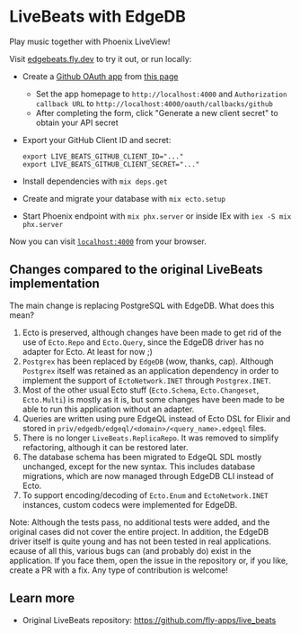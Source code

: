 # LiveBeats with EdgeDB

Play music together with Phoenix LiveView!

Visit [edgebeats.fly.dev](https://edgebeats.fly.dev) to try it out, or run locally:

  * Create a [Github OAuth app](https://docs.github.com/en/developers/apps/building-oauth-apps/creating-an-oauth-app) from [this page](https://github.com/settings/applications/new)
    - Set the app homepage to `http://localhost:4000` and `Authorization callback URL` to `http://localhost:4000/oauth/callbacks/github`
    - After completing the form, click "Generate a new client secret" to obtain your API secret
  * Export your GitHub Client ID and secret:

        export LIVE_BEATS_GITHUB_CLIENT_ID="..."
        export LIVE_BEATS_GITHUB_CLIENT_SECRET="..."

  * Install dependencies with `mix deps.get`
  * Create and migrate your database with `mix ecto.setup`
  * Start Phoenix endpoint with `mix phx.server` or inside IEx with `iex -S mix phx.server`

Now you can visit [`localhost:4000`](http://localhost:4000) from your browser.

## Changes compared to the original LiveBeats implementation

The main change is replacing PostgreSQL with EdgeDB. What does this mean?
  1. Ecto is preserved, although changes have been made to get rid of the use of `Ecto.Repo` and `Ecto.Query`, since the EdgeDB driver has no adapter for Ecto. At least for now ;)
  2. `Postgrex` has been replaced by `EdgeDB` (wow, thanks, cap). Although `Postgrex` itself was retained as an application dependency in order to implement the support of `EctoNetwork.INET` through `Postgrex.INET`.
  3. Most of the other usual Ecto stuff (`Ecto.Schema`, `Ecto.Changeset`, `Ecto.Multi`) is mostly as it is, but some changes have been made to be able to run this application without an adapter.
  4. Queries are written using pure EdgeQL instead of Ecto DSL for Elixir and stored in `priv/edgedb/edgeql/<domain>/<query_name>.edgeql` files.
  5. There is no longer `LiveBeats.ReplicaRepo`. It was removed to simplify refactoring, although it can be restored later.
  6. The database schema has been migrated to EdgeQL SDL mostly unchanged, except for the new syntax. This includes database migrations, which are now managed through EdgeDB CLI instead of Ecto.
  7. To support encoding/decoding of `Ecto.Enum` and `EctoNetwork.INET` instances, custom codecs were implemented for EdgeDB.

Note:
Although the tests pass, no additional tests were added, and the original cases did not cover the entire project. In addition, the EdgeDB driver itself is quite young and has not been tested in real applications.
ecause of all this, various bugs can (and probably do) exist in the application. If you face them, open the issue in the repository or, if you like, create a PR with a fix. Any type of contribution is welcome!

## Learn more

  * Original LiveBeats repository: https://github.com/fly-apps/live_beats
